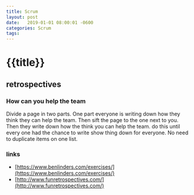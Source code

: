 ```yaml
---
title: Scrum
layout: post
date:   2019-01-01 08:00:01 -0600
categories: Scrum
tags: 
---
```

# {{title}}

## retrospectives

### How can you help the team

Divide a page in two parts.
One part everyone is writing down how they think they can help the team. Then sift the page to the one next to you. Then they write down how the think you can help the team. do this until every one had the chance to write show thing down for everyone. No need to duplicate items on one list.

### links
*  [https://www.benlinders.com/exercises/](https://www.benlinders.com/exercises/)
*  [http://www.funretrospectives.com/](http://www.funretrospectives.com/)